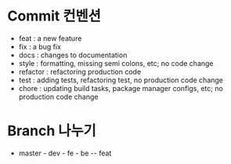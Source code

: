 # Commit 컨벤션
- feat : a new feature
- fix : a bug fix
- docs : changes to documentation
- style : formatting, missing semi colons, etc; no code change
- refactor : refactoring production code
- test : adding tests, refactoring test, no production code change
- chore : updating build tasks, package manager configs, etc; no production code change

# Branch 나누기

- master - dev - fe - be -- feat
